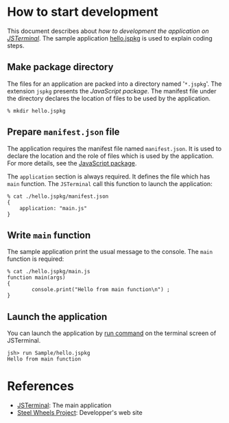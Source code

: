 # How to start development
This document describes about *how to development the application on [JSTerminal](https://github.com/steelwheels/JSTerminal#readme)*. The sample application [hello.jspkg](https://github.com/steelwheels/JSTerminal/tree/master/Resource/Sample/hello.jspkg) is used to explain coding steps.

## Make package directory
The files for an application are packed into a directory named '`*.jspkg`'. The extension `jspkg` presents the *JavaScript package*. The manifest file under the directory declares the location of files to be used by the application. 

````
% mkdir hello.jspkg
````

## Prepare `manifest.json` file
The application requires the manifest file named `manifest.json`. It is used to declare the location and the role of files which is used by the application. For more details, see the [JavaScript package](https://github.com/steelwheels/JSTools/blob/master/Document/jspkg.md).

The `application` section is always required. It defines the file which has `main` function. The `JSTerminal` call this function to launch the application:
````
% cat ./hello.jspkg/manifest.json 
{
	application: "main.js"
}
````

## Write `main` function
The sample application print the usual message to the console. The `main` function is required:

````
% cat ./hello.jspkg/main.js 
function main(args)
{
        console.print("Hello from main function\n") ;
}
````

## Launch the application
You can launch the application by [run command](https://github.com/steelwheels/JSTools/blob/master/Document/builtins/run-man.md) on the terminal screen of JSTerminal.
````
jsh> run Sample/hello.jspkg
Hello from main function
````

# References
* [JSTerminal](https://github.com/steelwheels/JSTerminal#readme): The main application
* [Steel Wheels Project](http://steelwheels.github.io): Developper's web site
